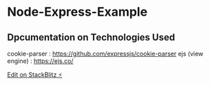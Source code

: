 # Node-Express-Example

## Dpcumentation on Technologies Used

cookie-parser : https://github.com/expressjs/cookie-parser
ejs (view engine) : https://ejs.co/


[Edit on StackBlitz ⚡️](https://stackblitz.com/edit/node-3jjua5)